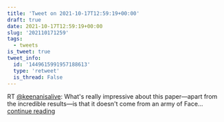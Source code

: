 ```yaml
---
title: 'Tweet on 2021-10-17T12:59:19+00:00'
draft: true
date: 2021-10-17T12:59:19+00:00
slug: '202110171259'
tags:
  - tweets
is_tweet: true
tweet_info:
  id: '1449615991957188613'
  type: 'retweet'
  is_thread: False
---
```




RT [@keenanisalive](https://x.com/keenanisalive): What's really impressive about this paper—apart from the incredible results—is that it doesn't come from an army of Face… [continue reading](https://x.com/sytelus/status/1449615991957188613)
